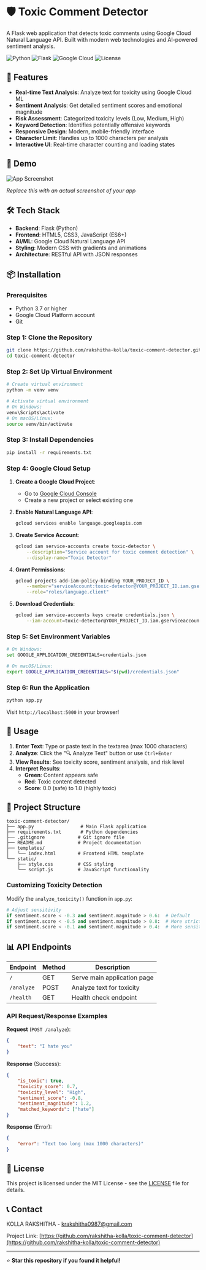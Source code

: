 # 🛡️ Toxic Comment Detector

A Flask web application that detects toxic comments using Google Cloud Natural Language API. Built with modern web technologies and AI-powered sentiment analysis.

![Python](https://img.shields.io/badge/python-v3.7+-blue.svg)
![Flask](https://img.shields.io/badge/flask-v2.3+-green.svg)
![Google Cloud](https://img.shields.io/badge/Google%20Cloud-Natural%20Language%20API-yellow.svg)
![License](https://img.shields.io/badge/license-MIT-blue.svg)

## 🌟 Features

- **Real-time Text Analysis**: Analyze text for toxicity using Google Cloud ML
- **Sentiment Analysis**: Get detailed sentiment scores and emotional magnitude
- **Risk Assessment**: Categorized toxicity levels (Low, Medium, High)
- **Keyword Detection**: Identifies potentially offensive keywords
- **Responsive Design**: Modern, mobile-friendly interface
- **Character Limit**: Handles up to 1000 characters per analysis
- **Interactive UI**: Real-time character counting and loading states

## 🚀 Demo

![App Screenshot](https://drive.google.com/file/d/1dydXK1R6Oua47sv3eYoOHRHJl1SOikPn/view?usp=drive_link)

*Replace this with an actual screenshot of your app*

## 🛠️ Tech Stack

- **Backend**: Flask (Python)
- **Frontend**: HTML5, CSS3, JavaScript (ES6+)
- **AI/ML**: Google Cloud Natural Language API
- **Styling**: Modern CSS with gradients and animations
- **Architecture**: RESTful API with JSON responses

## 📦 Installation

### Prerequisites

- Python 3.7 or higher
- Google Cloud Platform account
- Git

### Step 1: Clone the Repository

```bash
git clone https://github.com/rakshitha-kolla/toxic-comment-detector.git
cd toxic-comment-detector
```

### Step 2: Set Up Virtual Environment

```bash
# Create virtual environment
python -m venv venv

# Activate virtual environment
# On Windows:
venv\Scripts\activate
# On macOS/Linux:
source venv/bin/activate
```

### Step 3: Install Dependencies

```bash
pip install -r requirements.txt
```

### Step 4: Google Cloud Setup

1. **Create a Google Cloud Project**:
   - Go to [Google Cloud Console](https://console.cloud.google.com/)
   - Create a new project or select existing one

2. **Enable Natural Language API**:
   ```bash
   gcloud services enable language.googleapis.com
   ```

3. **Create Service Account**:
   ```bash
   gcloud iam service-accounts create toxic-detector \
       --description="Service account for toxic comment detection" \
       --display-name="Toxic Detector"
   ```

4. **Grant Permissions**:
   ```bash
   gcloud projects add-iam-policy-binding YOUR_PROJECT_ID \
       --member="serviceAccount:toxic-detector@YOUR_PROJECT_ID.iam.gserviceaccount.com" \
       --role="roles/language.client"
   ```

5. **Download Credentials**:
   ```bash
   gcloud iam service-accounts keys create credentials.json \
       --iam-account=toxic-detector@YOUR_PROJECT_ID.iam.gserviceaccount.com
   ```

### Step 5: Set Environment Variables

```bash
# On Windows:
set GOOGLE_APPLICATION_CREDENTIALS=credentials.json

# On macOS/Linux:
export GOOGLE_APPLICATION_CREDENTIALS="$(pwd)/credentials.json"
```

### Step 6: Run the Application

```bash
python app.py
```

Visit `http://localhost:5000` in your browser!

## 🎯 Usage

1. **Enter Text**: Type or paste text in the textarea (max 1000 characters)
2. **Analyze**: Click the "🔍 Analyze Text" button or use `Ctrl+Enter`
3. **View Results**: See toxicity score, sentiment analysis, and risk level
4. **Interpret Results**:
   - **Green**: Content appears safe
   - **Red**: Toxic content detected
   - **Score**: 0.0 (safe) to 1.0 (highly toxic)

## 📁 Project Structure

```
toxic-comment-detector/
├── app.py                 # Main Flask application
├── requirements.txt       # Python dependencies
├── .gitignore            # Git ignore file
├── README.md             # Project documentation
├── templates/
│   └── index.html        # Frontend HTML template
└── static/
    ├── style.css         # CSS styling
    └── script.js         # JavaScript functionality
```

### Customizing Toxicity Detection

Modify the `analyze_toxicity()` function in `app.py`:

```python
# Adjust sensitivity
if sentiment.score < -0.3 and sentiment.magnitude > 0.6:  # Default
if sentiment.score < -0.5 and sentiment.magnitude > 0.8:  # More strict
if sentiment.score < -0.1 and sentiment.magnitude > 0.4:  # More sensitive
```

## 📊 API Endpoints

| Endpoint | Method | Description |
|----------|--------|-------------|
| `/` | GET | Serve main application page |
| `/analyze` | POST | Analyze text for toxicity |
| `/health` | GET | Health check endpoint |

### API Request/Response Examples

**Request** (`POST /analyze`):
```json
{
    "text": "I hate you"
}
```

**Response** (Success):
```json
{
    "is_toxic": true,
    "toxicity_score": 0.7,
    "toxicity_level": "High",
    "sentiment_score": -0.8,
    "sentiment_magnitude": 1.2,
    "matched_keywords": ["hate"]
}
```

**Response** (Error):
```json
{
    "error": "Text too long (max 1000 characters)"
}
```


<!--## 🧪 Testing

```bash
# Test the health endpoint
curl http://localhost:5000/health

# Test the analyze endpoint
curl -X POST http://localhost:5000/analyze \
  -H "Content-Type: application/json" \
  -d '{"text": "This is a test message"}'
```-->
## 📝 License

This project is licensed under the MIT License - see the [LICENSE](LICENSE) file for details.

<!--## 🙏 Acknowledgments

- Google Cloud Natural Language API for sentiment analysis
- Flask community for the excellent web framework
- Font Awesome for icons (if used)
- Internship opportunity at Pragyashal Cloud Solutions-->

## 📞 Contact

KOLLA RAKSHITHA - [krakshitha0987@gmail.com](krakshitha0987@gmail.com)

Project Link: [https://github.com/rakshitha-kolla/toxic-comment-detector](https://github.com/rakshitha-kolla/toxic-comment-detector)

---

⭐ **Star this repository if you found it helpful!**
